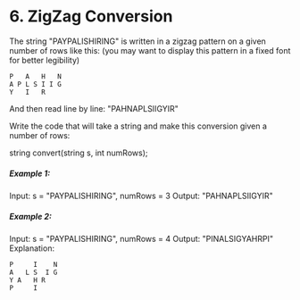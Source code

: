 # 6. ZigZag Conversion

The string "PAYPALISHIRING" is written in a zigzag pattern on a given number of rows like this: (you may want to display this pattern in a fixed font for better legibility)

```text
P   A   H   N
A P L S I I G
Y   I   R
```

And then read line by line: "PAHNAPLSIIGYIR"

Write the code that will take a string and make this conversion given a number of rows:

string convert(string s, int numRows);

##### Example 1:

Input: s = "PAYPALISHIRING", numRows = 3
Output: "PAHNAPLSIIGYIR"

##### Example 2:

Input: s = "PAYPALISHIRING", numRows = 4
Output: "PINALSIGYAHRPI"
Explanation:

```text
P     I    N
A   L S  I G
Y A   H R
P     I
```